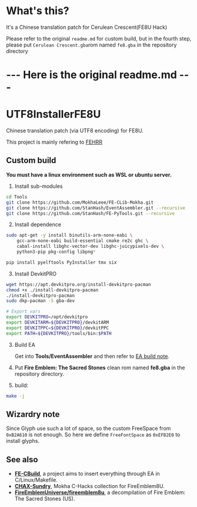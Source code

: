 # What's this?

It's a Chinese translation patch for Cerulean Crescent(FE8U Hack)

Please refer to the original ```readme.md``` for custom build, but in the fourth step, please put ```Cerulean Crescent.gba```rom named ```fe8.gba``` in the repository directory

# --- Here is the original readme.md ---

# UTF8InstallerFE8U

Chinese translation patch (via UTF8 encoding) for FE8U.

This project is mainly refering to [FEHRR](https://github.com/laqieer/FEHRR)

## Custom build

**You must have a linux environment such as WSL or ubuntu server.**

1. Install sub-modules

```bash
cd Tools
git clone https://github.com/MokhaLeee/FE-CLib-Mokha.git
git clone https://github.com/StanHash/EventAssembler.git --recursive
git clone https://github.com/StanHash/FE-PyTools.git --recursive
```

2. Install dependence

```bash
sudo apt-get -y install binutils-arm-none-eabi \
    gcc-arm-none-eabi build-essential cmake re2c ghc \
    cabal-install libghc-vector-dev libghc-juicypixels-dev \
    python3-pip pkg-config libpng*

pip install pyelftools PyInstaller tmx six
```

3. Install DevkitPRO

```bash
wget https://apt.devkitpro.org/install-devkitpro-pacman
chmod +x ./install-devkitpro-pacman
./install-devkitpro-pacman
sudo dkp-pacman -S gba-dev

# Export vars
export DEVKITPRO=/opt/devkitpro
export DEVKITARM=${DEVKITPRO}/devkitARM
export DEVKITPPC=${DEVKITPRO}/devkitPPC
export PATH=${DEVKITPRO}/tools/bin:$PATH
```

3. Build EA

    Get into **Tools/EventAssembler** and then refer to [EA build note](https://github.com/StanHash/EventAssembler).

4. Put **Fire Emblem: The Sacred Stones** clean rom named **fe8.gba** in the repository directory.

4. build:

```bash
make -j
```

## Wizardry note

Since Glyph use such a lot of space, so the custom FreeSpace from `0xB2A610` is not enough. So here we define `FreeFontSpace` as `0xEFB2E0` to install glyphs.

## See also

* [**FE-CBuild**](https://github.com/MokhaLeee/FE-CBuild), a project aims to insert everything through EA in C/Linux/Makefile.
* [**CHAX-Sundry**](https://github.com/MokhaLeee/fe8_hacks_sundries), Mokha C-Hacks collection for FireEmblem8U.
* [**FireEmblemUniverse/fireemblem8u**](https://github.com/FireEmblemUniverse/fireemblem8u), a decompilation of Fire Emblem: The Sacred Stones (US).
